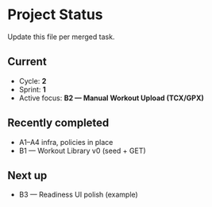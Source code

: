 # Project Status

Update this file per merged task.

## Current
- Cycle: **2**
- Sprint: **1**
- Active focus: **B2 — Manual Workout Upload (TCX/GPX)**

## Recently completed
- A1–A4 infra, policies in place
- B1 — Workout Library v0 (seed + GET)

## Next up
- B3 — Readiness UI polish (example)